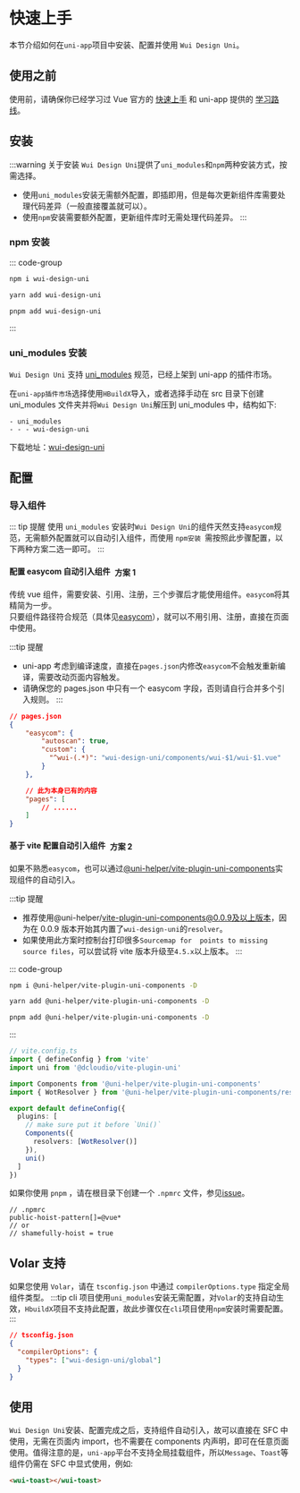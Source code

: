 # 快速上手

本节介绍如何在`uni-app`项目中安装、配置并使用 `Wui Design Uni`。

## 使用之前

使用前，请确保你已经学习过 Vue 官方的 [快速上手](https://cn.vuejs.org/guide/quick-start.html) 和 uni-app 提供的 [学习路线](https://uniapp.dcloud.net.cn/resource.html)。

## 安装

:::warning 关于安装
`Wui Design Uni`提供了`uni_modules`和`npm`两种安装方式，按需选择。

- 使用`uni_modules`安装无需额外配置，即插即用，但是每次更新组件库需要处理代码差异（一般直接覆盖就可以）。
- 使用`npm`安装需要额外配置，更新组件库时无需处理代码差异。
  :::

### npm 安装

::: code-group

```bash [npm]
npm i wui-design-uni
```

```bash [yarn]
yarn add wui-design-uni
```

```bash [pnpm]
pnpm add wui-design-uni
```

:::

### uni_modules 安装

`Wui Design Uni` 支持 [uni_modules](https://uniapp.dcloud.net.cn/plugin/uni_modules.html#uni-modules) 规范，已经上架到 uni-app 的插件市场。

在`uni-app插件市场`选择使用`HBuildX`导入，或者选择手动在 src 目录下创建 uni_modules 文件夹并将`Wui Design Uni`解压到 uni_modules 中，结构如下:

```
- uni_modules
- - - wui-design-uni
```

下载地址：<a href="https://github.com/zhangyao1990/wui-design-uni"><span >wui-design-uni</span></a>

## 配置

### 导入组件

::: tip 提醒
使用 `uni_modules` 安装时`Wui Design Uni`的组件天然支持`easycom`规范，无需额外配置就可以自动引入组件，而使用 `npm安装 `需按照此步骤配置，以下两种方案二选一即可。
:::

#### 配置 easycom 自动引入组件<el-tag type="primary" style="vertical-align: middle;margin-left:8px;" effect="dark" >方案 1</el-tag>

传统 vue 组件，需要安装、引用、注册，三个步骤后才能使用组件。`easycom`将其精简为一步。  
只要组件路径符合规范（具体见[easycom](https://uniapp.dcloud.net.cn/collocation/pages.html#easycom)），就可以不用引用、注册，直接在页面中使用。

:::tip 提醒

- uni-app 考虑到编译速度，直接在`pages.json`内修改`easycom`不会触发重新编译，需要改动页面内容触发。
- 请确保您的 pages.json 中只有一个 easycom 字段，否则请自行合并多个引入规则。
  :::

```JSON
// pages.json
{
	"easycom": {
		"autoscan": true,
		"custom": {
		  "^wui-(.*)": "wui-design-uni/components/wui-$1/wui-$1.vue"
		}
	},

	// 此为本身已有的内容
	"pages": [
		// ......
	]
}
```

#### 基于 vite 配置自动引入组件<el-tag type="primary" style="vertical-align: middle;margin-left:8px;" effect="dark" >方案 2</el-tag>

如果不熟悉`easycom`，也可以通过[@uni-helper/vite-plugin-uni-components](https://github.com/uni-helper/vite-plugin-uni-components)实现组件的自动引入。

:::tip 提醒

- 推荐使用@uni-helper/vite-plugin-uni-components@0.0.9及以上版本，因为在 0.0.9 版本开始其内置了`wui-design-uni`的`resolver`。
- 如果使用此方案时控制台打印很多`Sourcemap for  points to missing source files​`，可以尝试将 vite 版本升级至`4.5.x`以上版本。
  :::

::: code-group

```bash [npm]
npm i @uni-helper/vite-plugin-uni-components -D
```

```bash [yarn]
yarn add @uni-helper/vite-plugin-uni-components -D
```

```bash [pnpm]
pnpm add @uni-helper/vite-plugin-uni-components -D
```

:::

```ts
// vite.config.ts
import { defineConfig } from 'vite'
import uni from '@dcloudio/vite-plugin-uni'

import Components from '@uni-helper/vite-plugin-uni-components'
import { WotResolver } from '@uni-helper/vite-plugin-uni-components/resolvers'

export default defineConfig({
  plugins: [
    // make sure put it before `Uni()`
    Components({
      resolvers: [WotResolver()]
    }),
    uni()
  ]
})
```

如果你使用 `pnpm` ，请在根目录下创建一个 `.npmrc` 文件，参见[issue](https://github.com/antfu/unplugin-vue-components/issues/389)。

```
// .npmrc
public-hoist-pattern[]=@vue*
// or
// shamefully-hoist = true
```

## Volar 支持

如果您使用 `Volar`，请在 `tsconfig.json` 中通过 `compilerOptions.type` 指定全局组件类型。
:::tip
cli 项目使用`uni_modules`安装无需配置，对`Volar`的支持自动生效，`HbuildX`项目不支持此配置，故此步骤仅在`cli`项目使用`npm`安装时需要配置。
:::

```json
// tsconfig.json
{
  "compilerOptions": {
    "types": ["wui-design-uni/global"]
  }
}
```

## 使用

`Wui Design Uni`安装、配置完成之后，支持组件自动引入，故可以直接在 SFC 中使用，无需在页面内 import，也不需要在 components 内声明，即可在任意页面使用。值得注意的是，`uni-app`平台不支持全局挂载组件，所以`Message`、`Toast`等组件仍需在 SFC 中显式使用，例如:

```html
<wui-toast></wui-toast>
```

